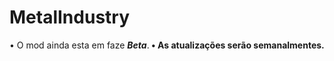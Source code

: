 # MetalIndustry
• O mod ainda esta em faze <i><b>Beta</b></i>.<b>
• As atualizações serão semanalmentes.

